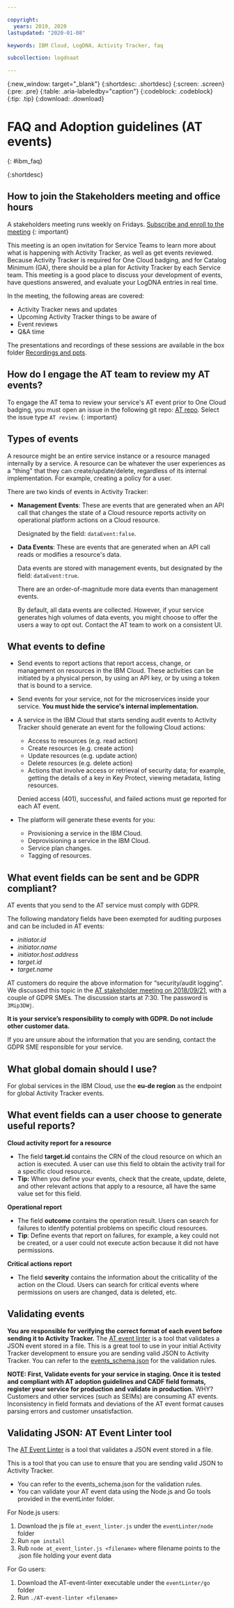 ```yaml
---

copyright:
  years: 2019, 2020
lastupdated: "2020-01-08"

keywords: IBM Cloud, LogDNA, Activity Tracker, faq

subcollection: logdnaat

---
```


{:new_window: target="_blank"}
{:shortdesc: .shortdesc}
{:screen: .screen}
{:pre: .pre}
{:table: .aria-labeledby="caption"}
{:codeblock: .codeblock}
{:tip: .tip}
{:download: .download}


# FAQ and Adoption guidelines (AT events)
{: #ibm_faq}

{:shortdesc}

## How to join the Stakeholders meeting and office hours

A stakeholders meeting runs weekly on Fridays. [Subscribe and enroll to the meeting](https://ec.yourlearning.ibm.com/w3/subscription/series/10008720)
{: important}

This meeting is an open invitation for Service Teams to learn more about what is happening with Activity Tracker, as well as get events reviewed.  Because Activity Tracker is required for One Cloud badging, and for Catalog Minimum (GA), there should be a plan for Activity Tracker by each Service team. This meeting is a good place to discuss your development of events, have questions answered, and evaluate your LogDNA entries in real time.

In the meeting, the following areas are covered:
* Activity Tracker news and updates 
* Upcoming Activity Tracker things to be aware of
* Event reviews
* Q&A time

The presentations and recordings of these sessions are available in the box folder [Recordings and ppts](https://ibm.box.com/s/47sqtlhgg21ck3nsuz9ib4kwbgupjlrd).


## How do I engage the AT team to review my AT events? 

To engage the AT tema to review your service's AT event prior to One Cloud badging, you must open an issue in the following git repo: [AT repo](https://github.ibm.com/activity-tracker/customer-issues/issues). Select the issue type `AT review`.
{: important}


## Types of events

A resource might be an entire service instance or a resource managed internally by a service. A resource can be whatever the user experiences as a "thing" that they can create/update/delete, regardless of its internal implementation. For example, creating a policy for a user. 

There are two kinds of events in Activity Tracker:

* **Management Events**:  These are events that are generated when an API call that changes the state of a Cloud resource reports activity on operational platform actions on a Cloud resource.

    Designated by the field: `dataEvent:false`.

* **Data Events**: These are events that are generated when an API call reads or modifies a resource's data. 

    Data events are stored with management events, but designated by the field: `dataEvent:true`. 
    
    There are an order-of-magnitude more data events than management events. 
    
    By default, all data events are collected. However, if your service generates high volumes of data events, you might choose to offer the users a way to opt out. Contact the AT team to work on a consistent UI.

## What events to define

* Send events to report actions that report access, change, or management on resources in the IBM Cloud. These activities can be initiated by a physical person, by using an API key, or by using a token that is bound to a service.

* Send events for your service, not for the microservices inside your service. **You must hide the service's internal implementation.**

* A service in the IBM Cloud that starts sending audit events to Activity Tracker should generate an event for the following Cloud actions:

    * Access to resources (e.g. read action)
    * Create resources (e.g. create action)
    * Update resources (e.g. update action)
    * Delete resources (e.g. delete action)
    * Actions that involve access or retrieval of security data; for example, getting the details of a key in Key Protect, viewing metadata, listing resources.

    Denied access (401), successful, and failed actions must ge reported for each AT event.

* The platform will generate these events for you:
    * Provisioning a service in the IBM Cloud.
    * Deprovisioning a service in the IBM Cloud.
    * Service plan changes.
    * Tagging of resources.


## What event fields can be sent and be GDPR compliant?

AT events that you send to the AT service must comply with GDPR. 

The following mandatory fields have been exempted for auditing purposes and can be included in AT events:

* *initiator.id*
* *initiator.name*
* *initiator.host.address*
* *target.id*
* *target.name*

AT customers do require the above information for “security/audit logging”. We discussed this topic in the [AT stakeholder meeting on 2018/09/21](https://ibm.webex.com/ibm/lsr.php?RCID=dd8e42624d974893bbd2de6c8160393a), with a couple of GDPR SMEs. The discussion starts at 7:30. The password is `3Mip3DWj`.

**It is your service’s responsibility to comply with GDPR. Do not include other customer data.**

If you are unsure about the information that you are sending, contact the GDPR SME responsible for your service. 

## What global domain should I use?

For global services in the IBM Cloud, use the <b>eu-de region</b> as the endpoint for global Activity Tracker events.



## What event fields can a user choose to generate useful reports?

**Cloud activity report for a resource**

* The field **target.id** contains the CRN of the cloud resource on which an action is executed. A user can use this field to obtain the activity trail for a specific cloud resource. 
* **Tip:** When you define your events, check that the create, update, delete, and other relevant actions that apply to a resource, all have the same value set for this field.

**Operational report**

* The field **outcome** contains the operation result. Users can search for failures to identify potential problems on specific cloud resources.
* **Tip**: Define events that report on failures, for example, a key could not be created, or a user could not execute action because it did not have permissions.

**Critical actions report**

* The field **severity** contains the information about the criticallity of the action on the Cloud. Users can search for critical events where permissions on users are changed, data is deleted, etc.



## Validating events

**You are responsible for verifying the correct format of each event before sending it to Activity Tracker.** The [AT event linter](https://github.ibm.com/activity-tracker/helloATv2/blob/master/README.md#at-event-linter) is a tool that validates a JSON event stored in a file. This is a great tool to use in your initial Activity Tracker development to ensure you are sending valid JSON to Activity Tracker. You can refer to the [events_schema.json](https://github.ibm.com/activity-tracker/helloATv2/blob/master/eventLinter/events_schema.json) for the validation rules.

**NOTE: First, Validate events for your service in staging. Once it is tested and compliant with AT adoption guidelines and CADF field formats, register your service for production and validate in production.**  WHY?  Customers and other services (such as SEIMs) are consuming AT events. Inconsistency in field formats and deviations of the AT event format causes parsing errors and customer unsatisfaction.

## Validating JSON: AT Event Linter tool

The [AT Event Linter](https://github.ibm.com/activity-tracker/helloATv2/blob/master/README.md#at-event-linter) is a tool that validates a JSON event stored in a file. 

This is a tool that you can use to ensure that you are sending valid JSON to Activity Tracker. 

* You can refer to the events_schema.json for the validation rules. 
* You can validate your AT event data using the Node.js and Go tools provided in the eventLinter folder.

For Node.js users:

1. Download the js file `at_event_linter.js` under the `eventLinter/node` folder
2. Run `npm install`
3. Rub `node at_event_linter.js <filename>` where filename points to the .json file holding your event data

For Go users:

1. Download the AT-event-linter executable under the `eventLinter/go` folder
2. Run `./AT-event-linter <filename>`




